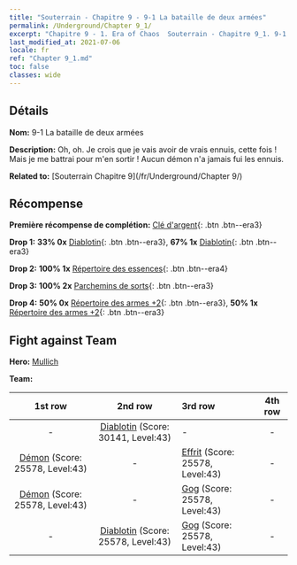 ```yaml
---
title: "Souterrain - Chapitre 9 - 9-1 La bataille de deux armées"
permalink: /Underground/Chapter 9_1/
excerpt: "Chapitre 9 - 1. Era of Chaos  Souterrain - Chapitre 9_1. 9-1 La bataille de deux armées"
last_modified_at: 2021-07-06
locale: fr
ref: "Chapter 9_1.md"
toc: false
classes: wide
---
```


## Détails

 **Nom:** 9-1 La bataille de deux armées

 **Description:** Oh, oh. Je crois que je vais avoir de vrais ennuis, cette fois ! Mais je me battrai pour m'en sortir ! Aucun démon n'a jamais fui les ennuis.

 **Related to:** [Souterrain Chapitre 9](/fr/Underground/Chapter 9/)

## Récompense

 **Première récompense de complétion:** [Clé d'argent](/ItemsFR/con_693/){: .btn .btn--era3}

 **Drop 1:** **33% 0x** [Diablotin](/ItemsFR/unt_226/){: .btn .btn--era3}, **67% 1x** [Diablotin](/ItemsFR/unt_226/){: .btn .btn--era3}

 **Drop 2:** **100% 1x** [Répertoire des essences](/ItemsFR/mat_39/){: .btn .btn--era4}

 **Drop 3:** **100% 2x** [Parchemins de sorts](/ItemsFR/con_694/){: .btn .btn--era3}

 **Drop 4:** **50% 0x** [Répertoire des armes +2](/ItemsFR/mat_32/){: .btn .btn--era3}, **50% 1x** [Répertoire des armes +2](/ItemsFR/mat_32/){: .btn .btn--era3}


## Fight against Team
 **Hero:** [Mullich](/fr/heroes/Mullich/)

 **Team:**


  | 1st row | 2nd row | 3rd row | 4th row |
  |:----:|:----:|:----|:----:|
  | - | [Diablotin](/fr/units/Imp/) (Score: 30141, Level:43)  | - | - |
  | [Démon](/fr/units/Demon/) (Score: 25578, Level:43)  | - | [Effrit](/fr/units/Efreeti/) (Score: 25578, Level:43)  | - |
  | [Démon](/fr/units/Demon/) (Score: 25578, Level:43)  | - | [Gog](/fr/units/Gog/) (Score: 25578, Level:43)  | - |
  | - | [Diablotin](/fr/units/Imp/) (Score: 25578, Level:43)  | [Gog](/fr/units/Gog/) (Score: 25578, Level:43)  | - |


